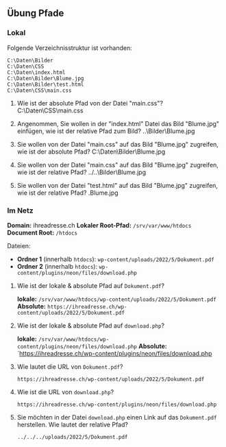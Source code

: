 ## Übung Pfade

### Lokal

Folgende Verzeichnisstruktur ist vorhanden:

```
C:\Daten\Bilder
C:\Daten\CSS
C:\Daten\index.html
C:\Daten\Bilder\Blume.jpg
C:\Daten\Bilder\test.html
C:\Daten\CSS\main.css
```

1. Wie ist der absolute Pfad von der Datei "main.css"?
	C:\Daten\CSS\main.css

2. Angenommen, Sie wollen in der "index.html" Datei das Bild "Blume.jpg" einfügen, wie ist der relative Pfad zum Bild?
	..\Bilder\Blume.jpg

3. Sie wollen von der Datei "main.css" auf das Bild "Blume.jpg" zugreifen, wie ist der absolute Pfad?
	C:\Daten\Bilder\Blume.jpg

4. Sie wollen von der Datei "main.css" auf das Bild "Blume.jpg" zugreifen, wie ist der relative Pfad?
	../..\Bilder\Blume.jpg

5. Sie wollen von der Datei "test.html" auf das Bild "Blume.jpg" zugreifen, wie ist der relative Pfad?
    .Blume.jpg


### Im Netz

**Domain:** ihreadresse.ch **Lokaler Root-Pfad:** `/srv/var/www/htdocs` **Document Root:** `/htdocs`

Dateien:

- **Ordner 1** (innerhalb `htdocs`): `wp-content/uploads/2022/5/Dokument.pdf`
- **Ordner 2** (innerhalb `htdocs`): `wp-content/plugins/neon/files/download.php`

1. Wie ist der lokale & absolute Pfad auf `Dokument.pdf`?

	**lokale:** `/srv/var/www/htdocs/wp-content/uploads/2022/5/Dokument.pdf`
    **Absolute:** `https://ihreadresse.ch/wp-content/uploads/2022/5/Dokument.pdf`
    
2. Wie ist der lokale & absolute Pfad auf `download.php`?

    **lokale:** `/srv/var/www/htdocs/wp-content/plugins/neon/files/download.php`
    **Absolute:** `https://ihreadresse.ch/wp-content/plugins/neon/files/download.php
    
3. Wie lautet die URL von `Dokument.pdf`?

	`https://ihreadresse.ch/wp-content/uploads/2022/5/Dokument.pdf`
	
4. Wie ist die URL von `download.php`?

	`https://ihreadresse.ch/wp-content/plugins/neon/files/download.php`

5. Sie möchten in der Datei `download.php` einen Link auf das `Dokument.pdf` herstellen. Wie lautet der relative Pfad?

	`../../../uploads/2022/5/Dokument.pdf`
